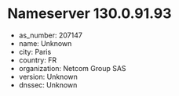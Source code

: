 # Nameserver 130.0.91.93

* as_number: 207147
* name: Unknown
* city: Paris
* country: FR
* organization: Netcom Group SAS
* version: Unknown
* dnssec: Unknown
